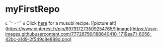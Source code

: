 # myFirstRepo
૮ ˶ᵔ ᵕ ᵔ˶ ა 
Click [here](https://www.youtube.com/watch?v=EuqQfguh7R4&t=161s) for a musubi recipe. 
![picture alt](https://www.pinterest.fr/pin/697917273509254765/![image](https://user-images.githubusercontent.com/77726756/188640410-1719ea71-6056-42bc-a1d9-2f549c8e888d.png)
